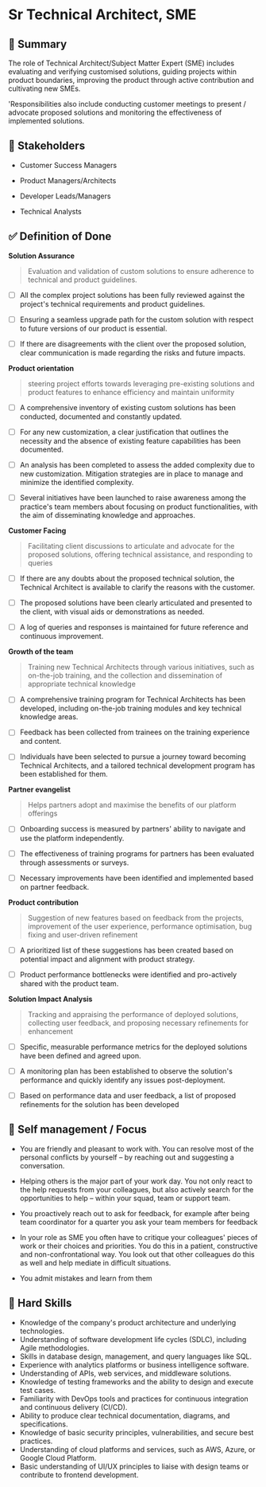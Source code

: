 # Sr Technical Architect, SME 

## :pushpin: Summary
The role of Technical Architect/Subject Matter Expert (SME) includes evaluating and verifying customised solutions, guiding projects within product boundaries, improving the product through active contribution and cultivating new SMEs.

'Responsibilities also include conducting customer meetings to present / advocate proposed solutions and monitoring the effectiveness of implemented solutions. 


## :bank: Stakeholders

* Customer Success Managers

* Product Managers/Architects

* Developer Leads/Managers

* Technical Analysts


## :white_check_mark: Definition of Done

**Solution Assurance** 

> Evaluation and validation of custom solutions to ensure adherence to
 technical and product guidelines.

 - [ ] All the complex project solutions has been fully reviewed against the project's technical requirements and product guidelines.

 - [ ] Ensuring a seamless upgrade path for the custom solution with respect to future versions of our product is essential.

 - [ ] If there are disagreements with the client over the proposed solution, clear communication is made regarding the risks and future impacts.


**Product orientation** 

> steering project efforts towards leveraging pre-existing solutions and product features to enhance efficiency and maintain uniformity

- [ ] A comprehensive inventory of existing custom solutions has been conducted, documented and constantly updated.

 - [ ] For any new customization, a clear justification that outlines the necessity and the absence of existing feature capabilities has been documented.

 - [ ] An analysis has been completed to assess the added complexity due to new customization. Mitigation strategies are in place to manage and minimize the identified complexity.

 - [ ] Several initiatives have been launched to raise awareness among the practice's team members about focusing on product functionalities, with the aim of disseminating knowledge and approaches.

**Customer Facing** 

> Facilitating client discussions to articulate and advocate for the proposed solutions, offering technical assistance, and responding to queries

 - [ ] If there are any doubts about the proposed technical solution, the Technical Architect is available to clarify the reasons with the customer.

 - [ ] The proposed solutions have been clearly articulated and presented to the client, with visual aids or demonstrations as needed.

 - [ ] A log of queries and responses is maintained for future reference and continuous improvement.

**Growth of the team** 

> Training new Technical Architects through various initiatives, such as on-the-job training, and the collection and dissemination of appropriate technical knowledge


 - [ ] A comprehensive training program for Technical Architects has been developed, including on-the-job training modules and key technical knowledge areas.

 - [ ] Feedback has been collected from trainees on the training experience and content.

 - [ ] Individuals have been selected to pursue a journey toward becoming Technical Architects, and a tailored technical development program has been established for them.

**Partner evangelist** 

> Helps partners adopt and maximise the benefits of our platform offerings

 - [ ] Onboarding success is measured by partners' ability to navigate and use the platform independently.

 - [ ] The effectiveness of training programs for partners has been evaluated through assessments or surveys.

 - [ ] Necessary improvements have been identified and implemented based on partner feedback.

**Product contribution** 

> Suggestion of new features based on feedback from the projects, improvement of the user experience, performance optimisation, bug fixing and user-driven refinement

 - [ ] A prioritized list of these suggestions has been created based on potential impact and alignment with product strategy.

 - [ ] Product performance bottlenecks were identified and pro-actively shared with the product team.

**Solution Impact Analysis** 

> Tracking and appraising the performance of deployed solutions, collecting user feedback, and proposing necessary refinements for enhancement

 - [ ] Specific, measurable performance metrics for the deployed solutions have been defined and agreed upon.

 - [ ] A monitoring plan has been established to observe the solution's performance and quickly identify any issues post-deployment.

 - [ ] Based on performance data and user feedback, a list of proposed refinements for the solution has been developed



## 🎯 Self management / Focus



* You are friendly and pleasant to work with. You can resolve most of the personal conflicts by yourself – by reaching out and suggesting a conversation.

* Helping others is the major part of your work day. You not only react to the help requests from your colleagues, but also actively search for the opportunities to help – within your squad, team or support team.

* You proactively reach out to ask for feedback, for example after being team coordinator for a quarter you ask your team members for feedback

* In your role as SME you often have to critique your colleagues' pieces of work or their choices and priorities. You do this in a patient, constructive and non-confrontational way. You look out that other colleagues do this as well and help mediate in difficult situations.

* You admit mistakes and learn from them


## 💬 Hard Skills

* Knowledge of the company's product architecture and underlying technologies. 
* Understanding of software development life cycles (SDLC), including Agile methodologies. 
* Skills in database design, management, and query languages like SQL. 
* Experience with analytics platforms or business intelligence software. 
* Understanding of APIs, web services, and middleware solutions. 
* Knowledge of testing frameworks and the ability to design and execute test cases.
* Familiarity with DevOps tools and practices for continuous integration and continuous delivery (CI/CD). 
* Ability to produce clear technical documentation, diagrams, and specifications.
* Knowledge of basic security principles, vulnerabilities, and secure best practices. 
* Understanding of cloud platforms and services, such as AWS, Azure, or Google Cloud Platform. 
* Basic understanding of UI/UX principles to liaise with design teams or contribute to frontend development.

